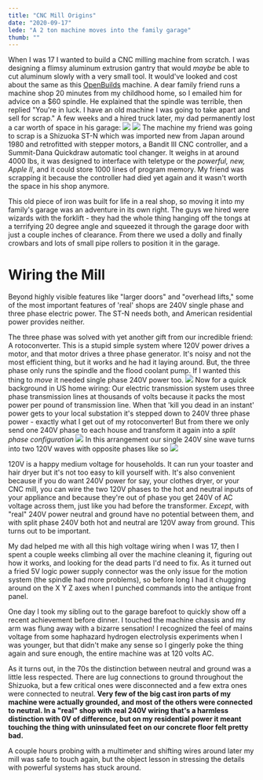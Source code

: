 ```yaml
---
title: "CNC Mill Origins"
date: "2020-09-17"
lede: "A 2 ton machine moves into the family garage"
thumb: ""
---
```


When I was 17 I wanted to build a CNC milling machine from scratch. I was designing a flimsy aluminum extrusion gantry that would _maybe_ be able to cut aluminum slowly with a very small tool. It would've looked and cost about the same as this [OpenBuilds](https://openbuildspartstore.com/openbuilds-sphinx-55-20-x-20/) machine.
A dear family friend runs a machine shop 20 minutes from my childhood home, so I emailed him for advice on a $60 spindle. He explained that the spindle was terrible, then replied "You're in luck. I have an old machine I was going to take apart and sell for scrap."
A few weeks and a hired truck later, my dad permanently lost a car worth of space in his garage:
    ![](/images/mill_arrival.jpg)
    ![](/images/mill_dirty.jpg)
The machine my friend was going to scrap is a Shizuoka ST-N which was imported new from Japan around 1980 and retrofitted with stepper motors, a Bandit III CNC controller, and a Summit-Dana Quickdraw automatic tool changer.
It weighs in at around 4000 lbs, it was designed to interface with teletype or the _powerful, new, Apple II_, and it could store 1000 lines of program memory. My friend was scrapping it because the controller had died yet again and it wasn't worth the space in his shop anymore.

This old piece of iron was built for life in a real shop, so moving it into my family's garage was an adventure in its own right. The guys we hired were wizards with the forklift - they had the whole thing hanging off the tongs at a terrifying 20 degree angle and squeezed it through the garage door with just a couple inches of clearance. From there we used a dolly and finally crowbars and lots of small pipe rollers to position it in the garage. 

# Wiring the Mill

Beyond highly visible features like "larger doors" and "overhead lifts," some of the most important features of 'real' shops are 240V single phase and three phase electric power. The ST-N needs both, and American residential power provides neither.

The three phase was solved with yet another gift from our incredible friend: A rotoconverter. This is a stupid simple system where 120V power drives a motor, and that motor drives a three phase generator. It's noisy and not the most efficient thing, but it works and he had it laying around. But, the three phase only runs the spindle and the flood coolant pump. If I wanted this thing to _move_ it needed single phase 240V power too.
    ![](/images/rotoconverter.jpg)
Now for a quick background in US home wiring: Our electric transmission system uses three phase transmission lines at thousands of volts because it packs the most power per pound of transmission line. When that 'kill you dead in an instant' power gets to your local substation it's stepped down to 240V three phase power - exactly what I get out of my rotoconverter! But from there we only send one 240V phase to each house and transform it again into a _split phase configuration_ 
![](/images/splitphase.jpg)
In this arrangement our single 240V sine wave turns into two 120V waves with opposite phases like so
![](/images/splitphase_waves.jpg)

120V is a happy medium voltage for households. It can run your toaster and hair dryer but it's not too easy to kill yourself with. It's also convenient because if you do want 240V power for say, your clothes dryer, or your CNC mill, you can wire the two 120V phases to the hot and neutral inputs of your appliance and because they're out of phase you get 240V of AC voltage across them, just like you had before the transformer. _Except_, with "real" 240V power neutral and ground have no potential between them, and with split phase 240V both hot and neutral are 120V away from ground. This turns out to be important.

My dad helped me with all this high voltage wiring when I was 17, then I spent a couple weeks climbing all over the machine cleaning it, figuring out how it works, and looking for the dead parts I'd need to fix. As it turned out a fried 5V logic power supply connector was the only issue for the motion system (the spindle had more problems), so before long I had it chugging around on the X Y Z axes when I punched commands into the antique front panel.

One day I took my sibling out to the garage barefoot to quickly show off a recent achievement before dinner. I touched the machine chassis and my arm was flung away with a bizarre sensation! I recognized the feel of mains voltage from some haphazard hydrogen electrolysis experiments when I was younger, but that didn't make any sense so I gingerly poke the thing again and sure enough, the entire machine was at 120 volts AC.

As it turns out, in the 70s the distinction between neutral and ground was a little less respected. There are lug connections to ground throughout the Shizuoka, but a few critical ones were disconnected and a few extra ones were connected to neutral. **Very few of the big cast iron parts of my machine were actually grounded, and most of the others were connected to neutral. In a "real" shop with real 240V wiring that's a harmless distinction with 0V of difference, but on my residential power it meant touching the thing with uninsulated feet on our concrete floor felt pretty bad.**

A couple hours probing with a multimeter and shifting wires around later my mill was safe to touch again, but the object lesson in stressing the details with powerful systems has stuck around.